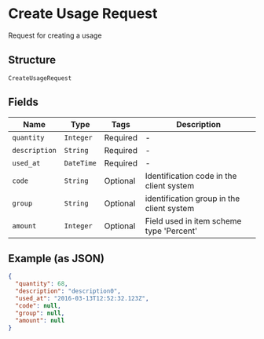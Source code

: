 
# Create Usage Request

Request for creating a usage

## Structure

`CreateUsageRequest`

## Fields

| Name | Type | Tags | Description |
|  --- | --- | --- | --- |
| `quantity` | `Integer` | Required | - |
| `description` | `String` | Required | - |
| `used_at` | `DateTime` | Required | - |
| `code` | `String` | Optional | Identification code in the client system |
| `group` | `String` | Optional | identification group in the client system |
| `amount` | `Integer` | Optional | Field used in item scheme type 'Percent' |

## Example (as JSON)

```json
{
  "quantity": 68,
  "description": "description0",
  "used_at": "2016-03-13T12:52:32.123Z",
  "code": null,
  "group": null,
  "amount": null
}
```

